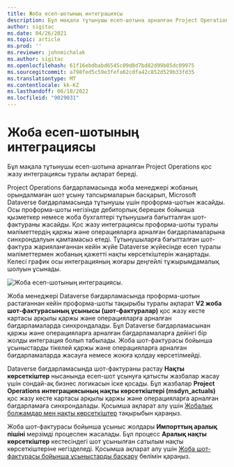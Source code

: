 ```yaml
---
title: Жоба есеп-шотының интеграциясы
description: Бұл мақала тұтынушы есеп-шотына арналған Project Operations қос жазу интеграциясы туралы ақпарат береді.
author: sigitac
ms.date: 04/26/2021
ms.topic: article
ms.prod: ''
ms.reviewer: johnmichalak
ms.author: sigitac
ms.openlocfilehash: 61f16ebdbabd6545c09d8d7bd82d99b85dc09975
ms.sourcegitcommit: a798fed5c59e3fefa62cdfa42c852d529b33fd35
ms.translationtype: MT
ms.contentlocale: kk-KZ
ms.lasthandoff: 06/18/2022
ms.locfileid: "9029031"
---
```

# <a name="project-invoice-integration"></a>Жоба есеп-шотының интеграциясы

Бұл мақала тұтынушы есеп-шотына арналған Project Operations қос жазу интеграциясы туралы ақпарат береді.

Project Operations бағдарламасында жоба менеджері жобаның орындалмаған шот ұсыну тапсырмаларын басқарып, Microsoft Dataverse бағдарламасында тұтынушы үшін проформа-шотын жасайды. Осы проформа-шоты негізінде дебиторлық берешек бойынша қызметкер немесе жоба бухгалтері тұтынушыға бағытталған шот-фактураны жасайды. Қос жазу интеграциясы проформа-шоты туралы мәліметтердің қаржы және операцияларға арналған бағдарламаларына синхрондалуын қамтамасыз етеді. Тұтынушыларға бағытталған шот-фактура жарияланғаннан кейін жүйе Dataverse жүйесінде есеп туралы мәліметтермен жобаның қажетті нақты көрсеткіштерін жаңартады. Келесі график осы интеграцияның жоғары деңгейлі тұжырымдамалық шолуын ұсынады.

   ![Жоба есеп-шотының интеграциясы.](./media/DW5Invoicing.png)

Жоба менеджері Dataverse бағдарламасында проформа-шотын растағаннан кейін проформа-шоты тақырыбы туралы ақпарат **V2 жоба шот-фактурасының ұсынысы (шот-фактуралар)** қос жазу кесте картасы арқылы қаржы және операцияларға арналған бағдарламаларда синхрондалады. Бұл Dataverse бағдарламасынан қаржы және операцияларға арналған бағдарламаларға дейінгі бір жолды интеграция болып табылады. Жоба шот-фактурасы бойынша ұсыныстарды тікелей қаржы және операцияларға арналған бағдарламаларда жасауға немесе жоюға қолдау көрсетілмейді.

Dataverse бағдарламасында шот-фактураны растау **Нақты көрсеткіштер** нысанында есеп-шот ұсынуға қатысты жазбалар жасау үшін сондай-ақ бизнес логикасын іске қосады. Бұл жазбалар **Project Operations интеграциясының нақты көрсеткіштері (msdyn\_actuals)** қос жазу кесте картасы арқылы қаржы және операцияларға арналған бағдарламаға синхрондалады. Қосымша ақпарат алу үшін [Жобалық болжамдар мен нақты көрсеткіштер](resource-dual-write-estimates-actuals.md) тақырыбын қараңыз. 

Жоба шот-фактурасы бойынша ұсыныс жолдары **Импорттың аралық пішіні** мерзімді процеспен жасалады. Бұл процесс **Аралық нақты көрсеткіштер** кестесіндегі шот ұсынылған сатылым нақты көрсеткіштеріне негізделеді. Қосымша ақпарат алу үшін [Жоба шот-фактурасы бойынша ұсыныстарды басқару](../invoicing/format-update-project-invoice-proposals.md#create-project-invoice-proposals) бөлімін қараңыз. 
